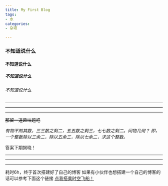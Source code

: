 ```yaml
---
title: My First Blog
tags: 
- 水
categories:
- 杂项

---
```




### 不知道说什么
#### 不知道说什么
##### 不知道说什么
###### 不知道说什么

*****
*****
*****

~~那留一道趣味题吧~~

*有物不知其数，三三数之剩二，五五数之剩三，七七数之剩二。问物几何？*
*即，一个整数除以三余二，除以五余三，除以七余二，求这个整数。*

答案下期揭晓！

*****
*****
*****

耗时6h，终于首次搭建好了自己的博客
如果有小伙伴也想搭建一个自己的博客的话可以参考下面这个链接
[点我搭乘时空飞船！](https://www.yunyoujun.cn/share/how-to-build-your-site/)
